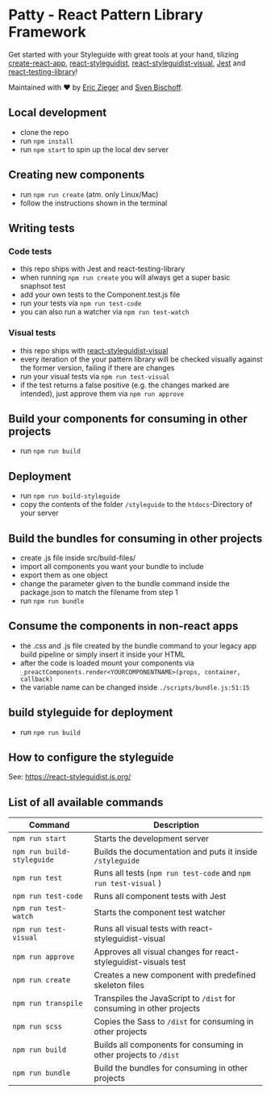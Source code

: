 # Patty - React Pattern Library Framework

Get started with your Styleguide with great tools at your hand, tilizing [create-react-app](https://github.com/facebook/create-react-app), [react-styleguidist](https://github.com/styleguidist/react-styleguidist), [react-styleguidist-visual](https://github.com/unindented/react-styleguidist-visual), [Jest](https://jestjs.io/) and [react-testing-library](https://github.com/kentcdodds/react-testing-library)!

Maintained with ❤ by [Eric Zieger](https://github.com/thezieger) and [Sven Bischoff](https://github.com/medienlampe).

## Local development

- clone the repo
- run `npm install`
- run `npm start` to spin up the local dev server

## Creating new components

- run `npm run create` (atm. only Linux/Mac)
- follow the instructions shown in the terminal

## Writing tests

### Code tests
- this repo ships with Jest and react-testing-library
- when running `npm run create` you will always get a super basic snaphsot test
- add your own tests to the Component.test.js file
- run your tests via `npm run test-code`
- you can also run a watcher via `npm run test-watch`

### Visual tests

 - this repo ships with [react-styleguidist-visual](https://github.com/unindented/react-styleguidist-visual)
 - every iteration of the your pattern library will be checked visually against the former version, failing if there are changes
- run your visual tests via `npm run test-visual`
- if the test returns a false positive (e.g. the changes marked are intended), just approve them via `npm run approve`

## Build your components for consuming in other projects

- run `npm run build`

## Deployment
- run `npm run build-styleguide`
- copy the contents of the folder `/styleguide` to the `htdocs`-Directory of your server

## Build the bundles for consuming in other projects

- create .js file inside src/build-files/
- import all components you want your bundle to include
- export them as one object
- change the parameter given to the bundle command inside the package.json to match the filename from step 1
- run `npm run bundle`

## Consume the components in non-react apps

- the .css and .js file created by the bundle command to your legacy app build pipeline or simply insert it inside your HTML
- after the code is loaded mount your components via `_preactComponents.render<YOURCOMPONENTNAME>(props, container, callback)`
- the variable name can be changed inside `./scripts/bundle.js:51:15`

## build styleguide for deployment

- run `npm run build`

## How to configure the styleguide

See: https://react-styleguidist.js.org/

## List of all available commands

| Command                       | Description                                                           |
| ----------------------------- | --------------------------------------------------------------------- |
| `npm run start`               | Starts the development server                                         |
| `npm run build-styleguide`    | Builds the documentation and puts it inside `/styleguide`             | 
| `npm run test`                | Runs all tests (`npm run test-code` and `npm run test-visual` )       |
| `npm run test-code`           | Runs all component tests with Jest                                    |
| `npm run test-watch`          | Starts the component test watcher                                     |
| `npm run test-visual`         | Runs all visual tests with react-styleguidist-visual                  |
| `npm run approve`             | Approves all visual changes for react-styleguidist-visuals test       |
| `npm run create`              | Creates a new component with predefined skeleton files                |
| `npm run transpile`           | Transpiles the JavaScript to `/dist` for consuming in other projects  |
| `npm run scss`                | Copies the Sass to `/dist` for consuming in other projects            |
| `npm run build`               | Builds all components for consuming in other projects to `/dist`      |
| `npm run bundle`              | Build the bundles for consuming in other projects                     |

